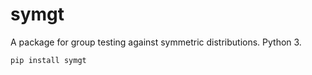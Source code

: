 # symgt

A package for group testing against symmetric distributions. Python 3.

```
pip install symgt
```
